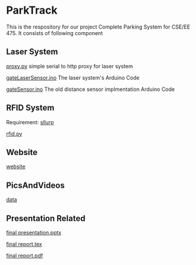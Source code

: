 # ParkTrack
This is the respository for our project Complete Parking System for CSE/EE 475. It consists of following component
## Laser System
[proxy.py](proxy.py) simple serial to http proxy for laser system

[gateLaserSensor.ino](gateLaserSensor.ino) The laser system's Arduino Code

[gateSensor.ino](gateSensor.ino) The old distance sensor implmentation Arduino Code

## RFID System
Requirement: [sllurp](https://github.com/ransford/sllurp)

[rfid.py](rfid.py)

## Website
[website](website)

## PicsAndVideos
[data](PicsAndVideos.zip)


## Presentation Related
[final presentation.pptx](final_presentation.pptx)

[final report.tex](final_report.tex)

[final report.pdf](final_report.pdf)
